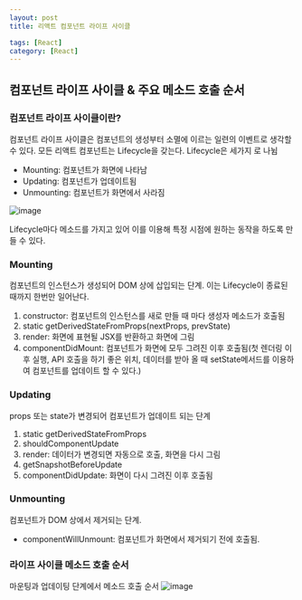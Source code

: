 ```yaml
---
layout: post
title: 리액트 컴포넌트 라이프 사이클

tags: [React]
category: [React]
---
```


## 컴포넌트 라이프 사이클 & 주요 메소드 호출 순서

### 컴포넌트 라이프 사이클이란?

컴포넌트 라이프 사이클은 컴포넌트의 생성부터 소멸에 이르는 일련의 이벤트로 생각할 수 있다. 모든 리액트 컴포넌트는 Lifecycle을 갖는다. Lifecycle은 세가지 로 나뉨

- Mounting: 컴포넌트가 화면에 나타남
- Updating: 컴포넌트가 업데이트됨
- Unmounting: 컴포넌트가 화면에서 사라짐

![image](https://user-images.githubusercontent.com/49175629/155884206-66139c56-0f5d-402b-bda4-9b5054c6ea9a.png)

Lifecycle마다 메소드를 가지고 있어 이를 이용해 특정 시점에 원하는 동작을 하도록 만들 수 있다.

### Mounting

컴포넌트의 인스턴스가 생성되어 DOM 상에 삽입되는 단계. 이는 Lifecycle이 종료된 때까지 한번만 일어난다.

1. constructor: 컴포넌트의 인스턴스를 새로 만들 때 마다 생성자 메소드가 호출됨
2. static getDerivedStateFromProps(nextProps, prevState)
3. render: 화면에 표현될 JSX를 반환하고 화면에 그림
4. componentDidMount: 컴포넌트가 화면에 모두 그려진 이후 호출됨(첫 렌더링 이후 실행, API 호출을 하기 좋은 위치, 데이터를 받아 올 때 setState메서드를 이용하여 컴포넌트를 업데이트 할 수 있다.)

### Updating

props 또는 state가 변경되어 컴포넌트가 업데이트 되는 단계

1.  static getDerivedStateFromProps
2.  shouldComponentUpdate
3.  render: 데이터가 변경되면 자동으로 호출, 화면을 다시 그림
4.  getSnapshotBeforeUpdate
5.  componentDidUpdate: 화면이 다시 그려진 이후 호출됨

### Unmounting

컴포넌트가 DOM 상에서 제거되는 단계.

- componentWillUnmount: 컴포넌트가 화면에서 제거되기 전에 호출됨.

### 라이프 사이클 메소드 호출 순서

마운팅과 업데이팅 단계에서 메소드 호출 순서
![image](https://user-images.githubusercontent.com/49175629/155884474-32161395-b5b8-4035-96d8-6d307b0e4642.png)
